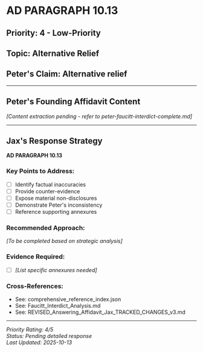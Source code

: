 # AD PARAGRAPH 10.13

## Priority: 4 - Low-Priority

## Topic: Alternative Relief

## Peter's Claim: Alternative relief

---

## Peter's Founding Affidavit Content

*[Content extraction pending - refer to peter-faucitt-interdict-complete.md]*

---

## Jax's Response Strategy

**AD PARAGRAPH 10.13**

### Key Points to Address:
- [ ] Identify factual inaccuracies
- [ ] Provide counter-evidence
- [ ] Expose material non-disclosures
- [ ] Demonstrate Peter's inconsistency
- [ ] Reference supporting annexures

### Recommended Approach:
*[To be completed based on strategic analysis]*

### Evidence Required:
- [ ] *[List specific annexures needed]*

### Cross-References:
- See: comprehensive_reference_index.json
- See: Faucitt_Interdict_Analysis.md
- See: REVISED_Answering_Affidavit_Jax_TRACKED_CHANGES_v3.md

---

*Priority Rating: 4/5*  
*Status: Pending detailed response*  
*Last Updated: 2025-10-13*
